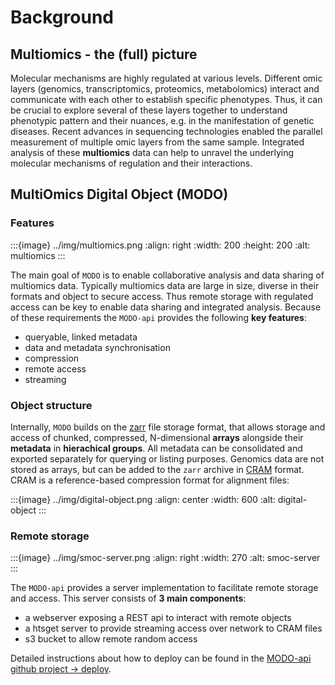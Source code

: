 # Background

## Multiomics - the (full) picture

Molecular mechanisms are highly regulated at various levels. Different omic layers (genomics, transcriptomics, proteomics, metabolomics) interact and communicate with each other to establish specific phenotypes. Thus, it can be crucial to explore several of these layers together to understand phenotypic pattern and their nuances, e.g. in the manifestation of genetic diseases. Recent advances in sequencing technologies enabled the parallel measurement of multiple omic layers from the same sample. Integrated analysis of these __multiomics__ data can help to unravel the underlying molecular mechanisms of regulation and their interactions.

## MultiOmics Digital Object (MODO)

### Features

:::{image} ../img/multiomics.png
   :align: right
   :width: 200
   :height: 200
   :alt: multiomics
:::

The main goal of `MODO` is to enable collaborative analysis and data sharing of multiomics data. Typically multiomics data are large in size, diverse in their formats and object to secure access. Thus remote storage with regulated access can be key to enable data sharing and integrated analysis.
Because of these requirements the `MODO-api` provides the following __key features__:

- queryable, linked metadata
- data and metadata synchronisation
- compression
- remote access
- streaming

### Object structure

Internally, `MODO` builds on the [zarr](https://zarr.readthedocs.io/en/stable/index.html) file storage format, that allows storage and access of chunked, compressed, N-dimensional __arrays__ alongside their __metadata__ in __hierachical groups__. All metadata can be consolidated and exported separately for querying or listing purposes. Genomics data are not stored as arrays, but can be added to the `zarr` archive in [CRAM](https://samtools.github.io/hts-specs/CRAMv3.pdf) format. CRAM is a reference-based compression format for alignment files:

:::{image} ../img/digital-object.png
   :align: center
   :width: 600
   :alt: digital-object
:::

### Remote storage

:::{image} ../img/smoc-server.png
   :align: right
   :width: 270
   :alt: smoc-server
:::

The `MODO-api` provides a server implementation to facilitate remote storage and access. This server consists of __3 main components__:
- a webserver exposing a REST api to interact with remote objects
- a htsget server to provide streaming access over network to CRAM files
- s3 bucket to allow remote random access

Detailed instructions about how to deploy can be found in the [MODO-api github project -> deploy](https://github.com/sdsc-ordes/modo-api/tree/main/deploy).
